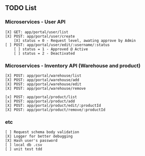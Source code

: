 ## TODO List

### Microservices - User API
```
[X] GET: app/portal/user/list 
[X] POST: app/portal/user/create 
    [X] status = 0 - Request level, awating approve by Admin 
[ ] POST: app/portal/user/edit/:username/:status 
    [ ] status = 1 - Approved @ Active 
    [ ] status = 2 - Deactivated  
```
### Microservices - Inventory API (Warehouse and product)
```
[X] POST: app/portal/warehouse/list 
[X] POST: app/portal/warehouse/add
[X] POST: app/portal/warehouse/edit
[X] POST: app/portal/warehouse/remove

[x] POST: app/portal/product/list
[x] POST: app/portal/product/add 
[X] POST: app/portal/product/edit/:productId 
[X] POST: app/portal/product/remove/:productId 
```
### etc
```
[ ] Request schema body validation
[X] Logger for better debugging
[X] Hash user's password
[ ] local db .csv
[ ] unit test tdd
```

